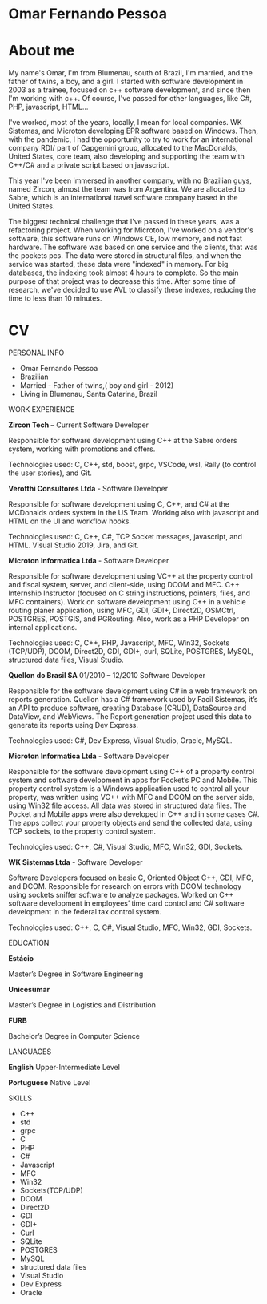 # Omar Fernando Pessoa

# About me

My name's Omar, I'm from Blumenau, south of Brazil, I'm married, and the father of twins, a boy, and a girl.
I started with software development in 2003 as a trainee, focused on c++ software development, and since then I'm working with c++.
Of course, I've passed for other languages, like C#, PHP, javascript, HTML...

I've worked, most of the years, locally, I mean for local companies. WK Sistemas, and Microton developing EPR software based on Windows.
Then, with the pandemic, I had the opportunity to try to work for an international company RDI/ part of Capgemini group, allocated to the MacDonalds, United States, core team, also developing and supporting the team with C++/C# and a private script based on javascript.

This year I've been immersed in another company, with no Brazilian guys, named Zircon, almost the team was from Argentina. We are allocated to Sabre, which is an international travel software company based in the United States.

The biggest technical challenge that I've passed in these years, was a refactoring project. When working for Microton, I've worked on a vendor's software, this software runs on Windows CE, low memory, and not fast hardware. The software was based on one service and the clients, that was the pockets pcs. The data were stored in structural files, and when the service was started, these data were "indexed" in memory. For big databases, the indexing took almost 4 hours to complete. So the main purpose of that project was to decrease this time. After some time of research, we've decided to use AVL to classify these indexes, reducing the time to less than 10 minutes.

# CV

PERSONAL INFO

- Omar Fernando Pessoa
- Brazilian
- Married - Father of twins,( boy and girl - 2012)
- Living in Blumenau, Santa Catarina, Brazil

WORK EXPERIENCE

**Zircon Tech** – Current Software Developer

Responsible for software development using C++ at the Sabre orders system, working with promotions and offers.

Technologies used: C, C++, std, boost, grpc, VSCode, wsl, Rally (to control the user stories), and Git.

**Verotthi Consultores Ltda** - Software Developer

Responsible for software development using C, C++, and C# at the MCDonalds orders system in the US Team. Working also with javascript and HTML on the UI and workflow hooks.

Technologies used: C, C++, C#, TCP Socket messages, javascript, and HTML. Visual Studio 2019, Jira, and Git.

**Microton Informatica Ltda** - Software Developer

Responsible for software development using VC++ at the property control and fiscal system, server, and client-side, using DCOM and MFC. C++ Internship Instructor (focused on C string instructions, pointers, files, and MFC containers). Work on software development using C++ in a vehicle routing planer application, using MFC, GDI, GDI+, Direct2D, OSMCtrl, POSTGRES, POSTGIS, and PGRouting. Also, work as a PHP Developer on internal applications.

Technologies used: C, C++, PHP, Javascript, MFC, Win32, Sockets (TCP/UDP), DCOM, Direct2D, GDI, GDI+, curl, SQLite, POSTGRES, MySQL, structured data files, Visual Studio.

**Quellon do Brasil SA** 01/2010 – 12/2010 Software Developer

Responsible for the software development using C# in a web framework on reports generation. Quellon has a C# framework used by Facil Sistemas, it’s an API to produce software, creating Database (CRUD), DataSource and DataView, and WebViews. The Report generation project used this data to generate its reports using Dev Express.

Technologies used: C#, Dev Express, Visual Studio, Oracle, MySQL.

**Microton Informatica Ltda** - Software Developer

Responsible for the software development using C++ of a property control system and software development in apps for Pocket’s PC and Mobile. This property control system is a Windows application used to control all your property, was written using VC++ with MFC and DCOM on the server side, using Win32 file access. All data was stored in structured data files. The Pocket and Mobile apps were also developed in C++ and in some cases C#. The apps collect your property objects and send the collected data, using TCP sockets, to the property control system.

Technologies used: C++, C#, Visual Studio, MFC, Win32, GDI, Sockets.

**WK Sistemas Ltda** - Software Developer

Software Developers focused on basic C, Oriented Object C++, GDI, MFC, and DCOM. Responsible for research on errors with DCOM technology using sockets sniffer software to analyze packages. Worked on C++ software development in employees’ time card control and C# software development in the federal tax control system.

Technologies used: C++, C, C#, Visual Studio, MFC, Win32, GDI, Sockets.

EDUCATION

**Estácio**

Master’s Degree in Software Engineering

**Unicesumar**

Master’s Degree in Logistics and Distribution

**FURB**

Bachelor’s Degree in Computer Science

LANGUAGES

**English** Upper-Intermediate Level

**Portuguese** Native Level

SKILLS

- C++
- std
- grpc
- C
- PHP
- C#
- Javascript
- MFC
- Win32
- Sockets(TCP/UDP)
- DCOM
- Direct2D
- GDI
- GDI+
- Curl
- SQLite
- POSTGRES
- MySQL
- structured data files
- Visual Studio
- Dev Express
- Oracle
